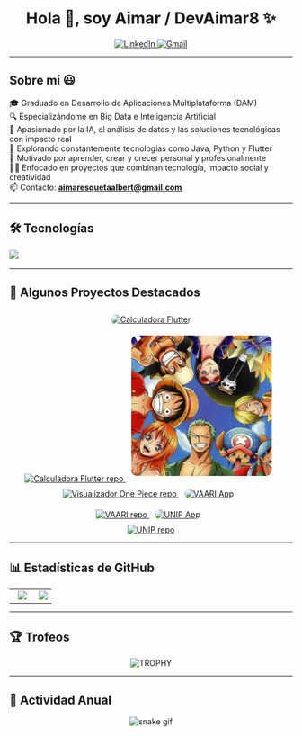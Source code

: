 <h1 align="center">Hola 👋, soy Aimar / DevAimar8 ✨</h1> 

<p align="center">
  <a href="https://www.linkedin.com/in/aimar-esqueta-albert-a0a33b302/" target="blank">
    <img src="https://img.shields.io/badge/LinkedIn-0077B5?style=for-the-badge&logo=linkedin&logoColor=white" alt="LinkedIn" />
  </a>
  <a href="mailto:aimaresquetaalbert@gmail.com" target="blank">
    <img src="https://img.shields.io/badge/Gmail-D14836?style=for-the-badge&logo=gmail&logoColor=white" alt="Gmail" />
  </a>
</p>

---

## Sobre mí 😃

🎓 Graduado en Desarrollo de Aplicaciones Multiplataforma (DAM)  
🔍 Especializándome en Big Data e Inteligencia Artificial  
🧠 Apasionado por la IA, el análisis de datos y las soluciones tecnológicas con impacto real  
📱 Explorando constantemente tecnologías como Java, Python y Flutter  
🚀 Motivado por aprender, crear y crecer personal y profesionalmente  
👨‍💻 Enfocado en proyectos que combinan tecnología, impacto social y creatividad  
📫 Contacto: **aimaresquetaalbert@gmail.com**

---

## 🛠 Tecnologías

<p align="left">
  <a href="https://skillicons.dev">
    <img src="https://skillicons.dev/icons?i=androidstudio,java,dart,flutter,py,css,html,js,mysql,sqlite,firebase,github,docker,eclipse,vscode&perline=12" />
  </a>
</p>

---

## 🚀 Algunos Proyectos Destacados

<p align="center">

  <!-- Proyecto 1 -->
  <a href="https://github.com/DevAimar8/CalculadoraFlutter" target="_blank">
    <img src="https://github.com/DevAimar8/CalculadoraFlutter/raw/main/preview.png" alt="Calculadora Flutter" width="250" style="border-radius: 10px; margin: 10px;" />
    <br />
    <img src="https://img.shields.io/badge/Calculadora%20Flutter-Repo-black?style=for-the-badge&logo=github" alt="Calculadora Flutter repo" />
  </a>

  <!-- Proyecto 2 -->
  <a href="https://github.com/DevAimar8/VisualizadorPersonajes-OnePiece" target="_blank">
    <img src="https://github.com/DevAimar8/VisualizadorPersonajes-OnePiece/blob/main/onepiece.png" alt="Visualizador One Piece" width="250" style="border-radius: 10px; margin: 10px;" />
    <br />
    <img src="https://img.shields.io/badge/Visualizador%20One%20Piece-Repo-black?style=for-the-badge&logo=github" alt="Visualizador One Piece repo" />
  </a>

  <!-- Proyecto 3 -->
  <a href="https://github.com/DevAimar8/VAARI" target="_blank">
    <img src="https://github.com/DevAimar8/VAARI/raw/main/preview.png" alt="VAARI App" width="250" style="border-radius: 10px; margin: 10px;" />
    <br />
    <img src="https://img.shields.io/badge/VAARI-Repo-black?style=for-the-badge&logo=github" alt="VAARI repo" />
  </a>

  <!-- Proyecto 4 -->
  <a href="https://github.com/DevAimar8/UNIP" target="_blank">
    <img src="https://github.com/DevAimar8/UNIP/raw/main/preview.png" alt="UNIP App" width="250" style="border-radius: 10px; margin: 10px;" />
    <br />
    <img src="https://img.shields.io/badge/UNIP-Repo-black?style=for-the-badge&logo=github" alt="UNIP repo" />
  </a>

</p>

---

## 📊 Estadísticas de GitHub

<table align="center">
<tr>
<td width="60%" align="center">
  <img src="https://github-readme-streak-stats.herokuapp.com/?user=DevAimar8&theme=dark&hide_border=false" />
</td>
<td width="40%" align="center">
  <img src="https://github-readme-stats.anuraghazra1.vercel.app/api/top-langs/?username=DevAimar8&theme=dark&hide_border=false&no-bg=true&no-frame=true&langs_count=10"/>
</td>
</tr>
</table>

---

## 🏆 Trofeos

<p align="center">
  <img src="https://github-profile-trophy.vercel.app/?username=DevAimar8&theme=radical&row=1&column=7&margin-w=5&margin-h=15&no-bg=true" alt="TROPHY" />
</p>

---

## 🐍 Actividad Anual

<p align="center">
  <img src="https://github.com/DevAimar8/DevAimar8/blob/output/github-contribution-grid-snake.svg" alt="snake gif" />
</p>
